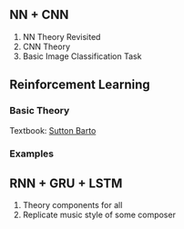 ## NN + CNN

1. NN Theory Revisited
2. CNN Theory
3. Basic Image Classification Task

## Reinforcement Learning

### Basic Theory

 Textbook: [Sutton Barto](https://web.stanford.edu/class/psych209/Readings/SuttonBartoIPRLBook2ndEd.pdf)

### Examples


## RNN + GRU + LSTM
1. Theory components for all
2.  Replicate music style of some composer